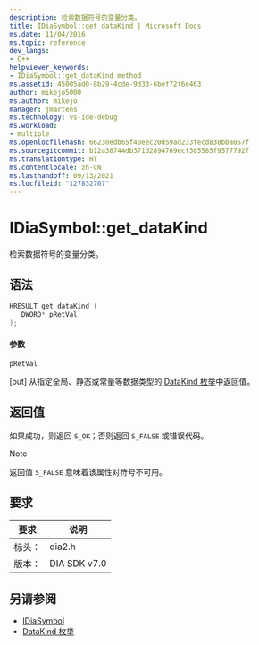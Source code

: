```yaml
---
description: 检索数据符号的变量分类。
title: IDiaSymbol::get_dataKind | Microsoft Docs
ms.date: 11/04/2016
ms.topic: reference
dev_langs:
- C++
helpviewer_keywords:
- IDiaSymbol::get_dataKind method
ms.assetid: 45005ad0-8b29-4cde-9d33-6bef72f6e463
author: mikejo5000
ms.author: mikejo
manager: jmartens
ms.technology: vs-ide-debug
ms.workload:
- multiple
ms.openlocfilehash: 66230edb65f40eec20d59ad233fecd838bba057f
ms.sourcegitcommit: b12a38744db371d2894769ecf305585f9577792f
ms.translationtype: HT
ms.contentlocale: zh-CN
ms.lasthandoff: 09/13/2021
ms.locfileid: "127832707"
---
```

# <a name="idiasymbolget_datakind"></a>IDiaSymbol::get_dataKind
检索数据符号的变量分类。

## <a name="syntax"></a>语法

```C++
HRESULT get_dataKind ( 
   DWORD* pRetVal
);
```

#### <a name="parameters"></a>参数
 `pRetVal`

[out] 从指定全局、静态或常量等数据类型的 [DataKind 枚举](../../debugger/debug-interface-access/datakind.md)中返回值。

## <a name="return-value"></a>返回值
 如果成功，则返回 `S_OK`；否则返回 `S_FALSE` 或错误代码。

> [!NOTE]
> 返回值 `S_FALSE` 意味着该属性对符号不可用。

## <a name="requirements"></a>要求

|要求|说明|
|-----------------|-----------------|
|标头：|dia2.h|
|版本：|DIA SDK v7.0|

## <a name="see-also"></a>另请参阅
- [IDiaSymbol](../../debugger/debug-interface-access/idiasymbol.md)
- [DataKind 枚举](../../debugger/debug-interface-access/datakind.md)
